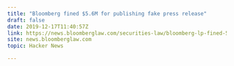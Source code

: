 ```yaml
---
title: "Bloomberg fined $5.6M for publishing fake press release"
draft: false
date: 2019-12-17T11:40:57Z
link: https://news.bloomberglaw.com/securities-law/bloomberg-lp-fined-5-6-million-in-french-case-over-hoax-release?utm_medium=RSS&utm_source=hune
site: news.bloomberglaw.com
topic: Hacker News  

---
```

